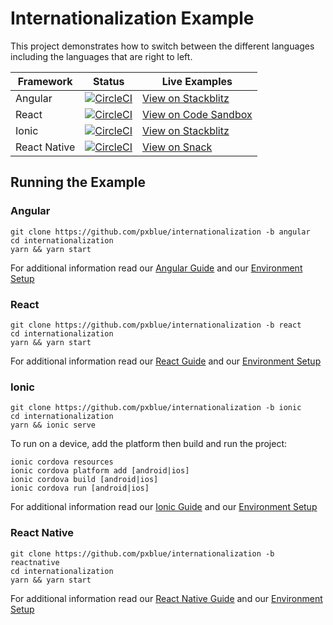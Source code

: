 # Internationalization Example
This project demonstrates how to switch between the different languages including the languages that are right to left.

| Framework           | Status       | Live Examples  |
| ---------------- |--------------|------------------|
| Angular | [![CircleCI](https://circleci.com/gh/pxblue/internationalization/tree/angular.svg?style=shield)](https://circleci.com/gh/pxblue/internationalization/tree/angular) | [View on Stackblitz](https://stackblitz.com/github/pxblue/internationalization/tree/angular)
| React | [![CircleCI](https://circleci.com/gh/pxblue/internationalization/tree/react.svg?style=shield)](https://circleci.com/gh/pxblue/internationalization/tree/react) | [View on Code Sandbox](https://codesandbox.io/s/github/pxblue/internationalization/tree/react)
| Ionic | [![CircleCI](https://circleci.com/gh/pxblue/internationalization/tree/ionic.svg?style=shield)](https://circleci.com/gh/pxblue/internationalization/tree/ionic) | [View on Stackblitz](https://stackblitz.com/github/pxblue/internationalization/tree/ionic)
| React Native | [![CircleCI](https://circleci.com/gh/pxblue/internationalization/tree/reactnative.svg?style=shield)](https://circleci.com/gh/pxblue/internationalization/tree/reactnative) | [View on Snack](https://snack.expo.io/@git/github.com/pxblue/internationalization@reactnative)

## Running the Example
### Angular
```
git clone https://github.com/pxblue/internationalization -b angular
cd internationalization
yarn && yarn start
```
For additional information read our [Angular Guide](https://pxblue.github.io/development/frameworks-web/angular) and our [Environment Setup](https://pxblue.github.io/development/environment)

### React
```
git clone https://github.com/pxblue/internationalization -b react
cd internationalization
yarn && yarn start
```
For additional information read our [React Guide](https://pxblue.github.io/development/frameworks-web/react) and our [Environment Setup](https://pxblue.github.io/development/environment)

### Ionic
```
git clone https://github.com/pxblue/internationalization -b ionic
cd internationalization
yarn && ionic serve
```
To run on a device, add the platform then build and run the project:
```
ionic cordova resources
ionic cordova platform add [android|ios]
ionic cordova build [android|ios]
ionic cordova run [android|ios]
```
For additional information read our [Ionic Guide](https://pxblue.github.io/development/frameworks-mobile/ionic) and our [Environment Setup](https://pxblue.github.io/development/environment)

### React Native

```
git clone https://github.com/pxblue/internationalization -b reactnative
cd internationalization
yarn && yarn start
```
For additional information read our [React Native Guide](https://pxblue.github.io/development/frameworks-mobile/react-native) and our [Environment Setup](https://pxblue.github.io/development/environment)

